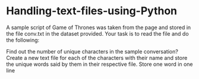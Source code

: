 # Handling-text-files-using-Python
A sample script of Game of Thrones was taken from the page and stored in the file conv.txt in the dataset provided. Your task is to read the file and do the following:

Find out the number of unique characters in the sample conversation?
Create a new text file for each of the characters with their name and store the unique words said by them in their respective file. Store one word in one line
